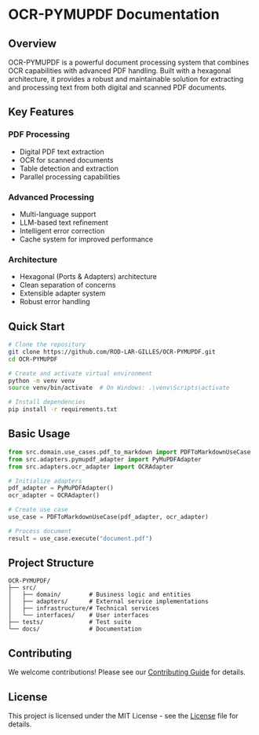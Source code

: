 # OCR-PYMUPDF Documentation

## Overview

OCR-PYMUPDF is a powerful document processing system that combines OCR capabilities with advanced PDF handling. Built with a hexagonal architecture, it provides a robust and maintainable solution for extracting and processing text from both digital and scanned PDF documents.

## Key Features

### PDF Processing
- Digital PDF text extraction
- OCR for scanned documents
- Table detection and extraction
- Parallel processing capabilities

### Advanced Processing
- Multi-language support
- LLM-based text refinement
- Intelligent error correction
- Cache system for improved performance

### Architecture
- Hexagonal (Ports & Adapters) architecture
- Clean separation of concerns
- Extensible adapter system
- Robust error handling

## Quick Start

```bash
# Clone the repository
git clone https://github.com/ROD-LAR-GILLES/OCR-PYMUPDF.git
cd OCR-PYMUPDF

# Create and activate virtual environment
python -m venv venv
source venv/bin/activate  # On Windows: .\venv\Scripts\activate

# Install dependencies
pip install -r requirements.txt
```

## Basic Usage

```python
from src.domain.use_cases.pdf_to_markdown import PDFToMarkdownUseCase
from src.adapters.pymupdf_adapter import PyMuPDFAdapter
from src.adapters.ocr_adapter import OCRAdapter

# Initialize adapters
pdf_adapter = PyMuPDFAdapter()
ocr_adapter = OCRAdapter()

# Create use case
use_case = PDFToMarkdownUseCase(pdf_adapter, ocr_adapter)

# Process document
result = use_case.execute("document.pdf")
```

## Project Structure

```
OCR-PYMUPDF/
├── src/
│   ├── domain/        # Business logic and entities
│   ├── adapters/      # External service implementations
│   ├── infrastructure/# Technical services
│   └── interfaces/    # User interfaces
├── tests/             # Test suite
└── docs/              # Documentation
```

## Contributing

We welcome contributions! Please see our [Contributing Guide](development/contributing.md) for details.

## License

This project is licensed under the MIT License - see the [License](about/license.md) file for details.